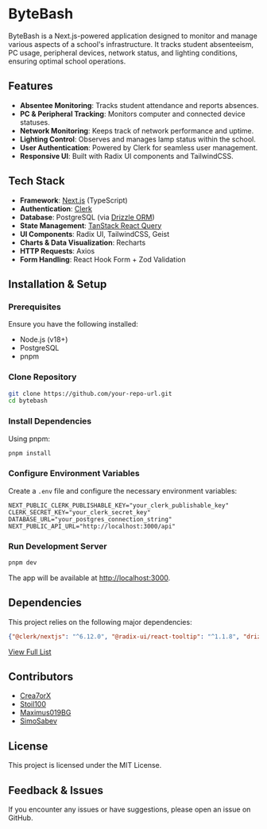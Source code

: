 # ByteBash

ByteBash is a Next.js-powered application designed to monitor and manage various aspects of a school's infrastructure. It tracks student absenteeism, PC usage, peripheral devices, network status, and lighting conditions, ensuring optimal school operations.

## Features
- **Absentee Monitoring**: Tracks student attendance and reports absences.
- **PC & Peripheral Tracking**: Monitors computer and connected device statuses.
- **Network Monitoring**: Keeps track of network performance and uptime.
- **Lighting Control**: Observes and manages lamp status within the school.
- **User Authentication**: Powered by Clerk for seamless user management.
- **Responsive UI**: Built with Radix UI components and TailwindCSS.

## Tech Stack
- **Framework**: [Next.js](https://nextjs.org/) (TypeScript)
- **Authentication**: [Clerk](https://clerk.com/)
- **Database**: PostgreSQL (via [Drizzle ORM](https://orm.drizzle.team/))
- **State Management**: [TanStack React Query](https://tanstack.com/query/latest)
- **UI Components**: Radix UI, TailwindCSS, Geist
- **Charts & Data Visualization**: Recharts
- **HTTP Requests**: Axios
- **Form Handling**: React Hook Form + Zod Validation

## Installation & Setup

### Prerequisites
Ensure you have the following installed:
- Node.js (v18+)
- PostgreSQL
- pnpm

### Clone Repository
```sh
git clone https://github.com/your-repo-url.git
cd bytebash
```

### Install Dependencies
Using pnpm:
```sh
pnpm install
```

### Configure Environment Variables
Create a `.env` file and configure the necessary environment variables:
```env
NEXT_PUBLIC_CLERK_PUBLISHABLE_KEY="your_clerk_publishable_key"
CLERK_SECRET_KEY="your_clerk_secret_key"
DATABASE_URL="your_postgres_connection_string"
NEXT_PUBLIC_API_URL="http://localhost:3000/api"
```

### Run Development Server
```sh
pnpm dev
```
The app will be available at [http://localhost:3000](http://localhost:3000).

## Dependencies
This project relies on the following major dependencies:
```json
{"@clerk/nextjs": "^6.12.0", "@radix-ui/react-tooltip": "^1.1.8", "drizzle-orm": "^0.33.0", "axios": "^1.7.9", "recharts": "^2.15.1", "react-hook-form": "^7.54.2", "zod": "^3.24.2", "tailwindcss-animate": "^1.0.7"}
```
[View Full List](package.json)

## Contributors
- [Crea7orX](https://github.com/Crea7orX)
- [Stoil100](https://github.com/Stoil100)
- [Maximus019BG](https://github.com/Maximus019BG)
- [SimoSabev](https://github.com/SimoSabev)

## License
This project is licensed under the MIT License.

## Feedback & Issues
If you encounter any issues or have suggestions, please open an issue on GitHub.
